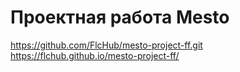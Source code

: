 # Проектная работа Mesto
https://github.com/FlcHub/mesto-project-ff.git
https://flchub.github.io/mesto-project-ff/
